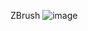 ZBrush
![image](https://user-images.githubusercontent.com/90381005/153385899-2c2e817e-957c-4e27-8e1e-09af640cb0db.png)
